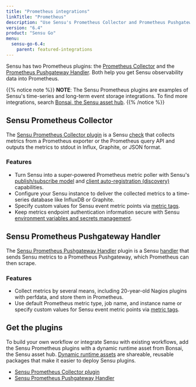 ```yaml
---
title: "Prometheus integrations"
linkTitle: "Prometheus"
description: "Use Sensu's Prometheus Collector and Prometheus Pushgateway Handler to send data to Prometheus and integrate Sensu with your existing Prometheus workflows."
version: "6.4"
product: "Sensu Go"
menu: 
  sensu-go-6.4:
    parent: featured-integrations
---
```


Sensu has two Prometheus plugins: the [Prometheus Collector][3] and the [Prometheus Pushgateway Handler][4].
Both help you get Sensu observability data into Prometheus.

{{% notice note %}}
**NOTE**: The Sensu Prometheus plugins are examples of Sensu's time-series and long-term event storage integrations.
To find more integrations, search [Bonsai, the Sensu asset hub](https://bonsai.sensu.io/).
{{% /notice %}}

## Sensu Prometheus Collector

The [Sensu Prometheus Collector plugin][6] is a Sensu [check][8] that collects metrics from a Prometheus exporter or the Prometheus query API and outputs the metrics to stdout in Influx, Graphite, or JSON format.

### Features

- Turn Sensu into a super-powered Prometheus metric poller with Sensu's [publish/subscribe model][9] and [client auto-registration (discovery)][10] capabilities.
- Configure your Sensu instance to deliver the collected metrics to a time-series database like InfluxDB or Graphite.
- Specify custom values for Sensu event metric points via [metric tags][12].
- Keep metrics endpoint authentication information secure with Sensu [environment variables and secrets management][11].

## Sensu Prometheus Pushgateway Handler

The [Sensu Prometheus Pushgateway Handler][7] plugin is a Sensu [handler][1] that sends Sensu metrics to a Prometheus Pushgateway, which Prometheus can then scrape.

### Features

- Collect metrics by several means, including 20-year-old Nagios plugins with perfdata, and store them in Prometheus.
- Use default Prometheus metric type, job name, and instance name or specify custom values for Sensu event metric points via [metric tags][12].

## Get the plugins

To build your own workflow or integrate Sensu with existing workflows, add the Sensu Prometheus plugins with a dynamic runtime asset from Bonsai, the Sensu asset hub.
[Dynamic runtime assets][5] are shareable, reusable packages that make it easier to deploy Sensu plugins.

- [Sensu Prometheus Collector plugin][6]
- [Sensu Prometheus Pushgateway Handler][7]


[1]: ../../../observability-pipeline/observe-process/handlers/
[2]: ../../../observability-pipeline/observe-process/handler-templates/
[3]: #sensu-prometheus-collector
[4]: #sensu-prometheus-pushgateway-handler
[5]: ../../assets/
[6]: https://bonsai.sensu.io/assets/sensu/sensu-prometheus-collector
[7]: https://bonsai.sensu.io/assets/portertech/sensu-prometheus-pushgateway-handler
[8]: ../../../observability-pipeline/observe-schedule/checks/
[9]: https://en.wikipedia.org/wiki/Publish%E2%80%93subscribe_pattern
[10]: ../../../observability-pipeline/observe-schedule/agent/#registration-endpoint-management-and-service-discovery
[11]: ../../../operations/manage-secrets/
[12]: ../../../observability-pipeline/observe-schedule/checks/#output-metric-tags
